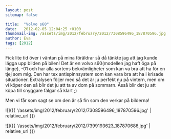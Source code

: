 ```yaml
---
layout: post
sitemap: false

title:  "Volvo s60"
date:   2012-02-05 12:04:25 +0100
thumbnail-img: /assets/img/2012/february/2012/7308596496_187870596.jpg
author: Eva
tags: [2012]
---
```


Fick lite tid över i väntan på mina föräldrar så då tänkte jag att jag kunde lägga upp bilden på bilen! Det är en volvo s60(modellen jag haft öga på länge), -01 och har alla sortens bekvämligheter som kan va bra att ha för en tjej som mig. Den har tex antispinnsystem som kan vara bra att ha i krisade situationer. Extralysen följer med så det är ju perfekt nu på vintern, men om vi köper den så blir det ju att ta av dom på sommarn. Åsså blir det ju att köpa till snyggare fälgar så klart ;) 

Men vi får som sagt se om den är så fin som den verkar på bilderna!

![]({{ '/assets/img/2012/february/2012/7308596496_187870596.jpg'  | relative_url }})

![]({{ '/assets/img/2012/february/2012/7399193623_187870686.jpg'  | relative_url }})

